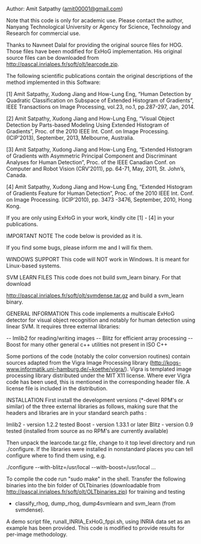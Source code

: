 Author: Amit Satpathy (amit00001@gmail.com)

Note that this code is only for academic use. Please contact the author, Nanyang
Technological University or Agency for Science, Technology and Research for commercial 
use.

Thanks to Navneet Dalal for providing the original source files for HOG. Those 
files have been modified for ExHoG implementation. His original source files can
be downloaded from http://pascal.inrialpes.fr/soft/olt/learcode.zip.

The following scientific publications contain the original descriptions of the 
method implemented in this Software:

[1] Amit Satpathy, Xudong Jiang and How-Lung Eng, “Human Detection by Quadratic 
Classification on Subspace of Extended Histogram of Gradients”, IEEE Transactions on Image
Processing, vol.23, no.1, pp.287-297, Jan, 2014.

[2] Amit Satpathy, Xudong Jiang and How-Lung Eng, “Visual Object Detection by Parts-based 
Modeling Using Extended Histogram of Gradients”, Proc. of the 2010 IEEE Int. Conf. on Image 
Processing. (ICIP’2013), September, 2013, Melbourne, Australia.

[3] Amit Satpathy, Xudong Jiang and How-Lung Eng, “Extended Histogram of Gradients with 
Asymmetric Principal Component and Discriminant Analyses for Human Detection”, Proc. of 
the IEEE Canadian Conf. on Computer and Robot Vision (CRV’2011), pp. 64-71, May, 2011, 
St. John’s, Canada.

[4] Amit Satpathy, Xudong Jiang and How-Lung Eng, “Extended Histogram of Gradients Feature 
for Human Detection”, Proc. of the 2010 IEEE Int. Conf. on Image Processing. (ICIP’2010),
pp. 3473 -3476, September, 2010, Hong Kong.

If you are only using ExHoG in your work, kindly cite [1] - [4] in your publications.

IMPORTANT NOTE
The code below is provided as it is. 

If you find some bugs, please inform me and I will fix them. 

WINDOWS SUPPORT
This code will NOT work in Windows. It is meant for Linux-based systems.
 

SVM LEARN FILES
This code does not build svm_learn binary. For that download

http://pascal.inrialpes.fr/soft/olt/svmdense.tar.gz
and build a svm_learn binary.

GENERAL INFORMATION
This code implements a multiscale ExHoG detector for visual object
recognition and notably for human detection using linear SVM. It requires three 
external libraries:

-- Imlib2       for reading/writing images
-- Blitz        for efficient array processing
-- Boost        for many other general c++ utilities not present in ISO C++

Some portions of the code (notably the color conversion routines)
contain sources adapted from the Vigra Image Processing library
(http://kogs-www.informatik.uni-hamburg.de/~koethe/vigra/). Vigra is
templated image processing library distributed under the MIT X11
license. Where ever Vigra code has been used, this is mentioned in the
corresponding header file. A license file is included in the
distribution.

INSTALLATION
First install the development versions (*-devel RPM's or similar) of
the three external libraries as follows, making sure that the headers
and libraries are in your standard search paths :

Imlib2  - version 1.2.2 tested
Boost   - version 1.33.1 or later
Blitz   - version 0.9 tested (installed from source as no RPM's are
          currently available)

Then unpack the learcode.tar.gz file, change to it top level directory
and run ./configure. If the libraries were installed in nonstandard
places you can tell configure where to find them using, e.g.

  ./configure --with-blitz=/usr/local --with-boost=/usr/local ...
  
To compile the code run "sudo make" in the shell. Transfer the following binaries
into the bin folder of OLTbinaries (downloadable from 
http://pascal.inrialpes.fr/soft/olt/OLTbinaries.zip) for training and testing 
- classify_rhog, dump_rhog, dump4svmlearn and svm_learn (from svmdense). 

A demo script file, runall_INRIA_ExHoG_fppi.sh, using INRIA data set as an example has 
been provided. This code is modified to provide results for per-image methodology.

